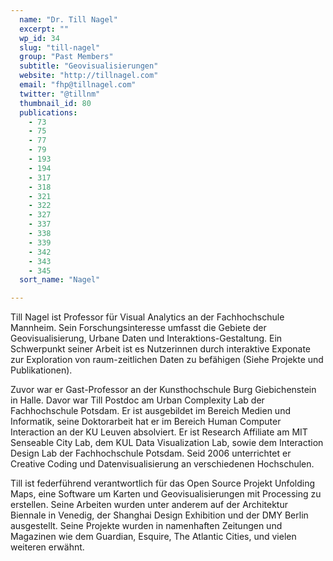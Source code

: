 ```yaml
---
  name: "Dr. Till Nagel"
  excerpt: ""
  wp_id: 34
  slug: "till-nagel"
  group: "Past Members"
  subtitle: "Geovisualisierungen"
  website: "http://tillnagel.com"
  email: "fhp@tillnagel.com"
  twitter: "@tillnm"
  thumbnail_id: 80
  publications: 
    - 73
    - 75
    - 77
    - 79
    - 193
    - 194
    - 317
    - 318
    - 321
    - 322
    - 327
    - 337
    - 338
    - 339
    - 342
    - 343
    - 345
  sort_name: "Nagel"

---
```

Till Nagel ist Professor für Visual Analytics an der Fachhochschule Mannheim. Sein Forschungsinteresse umfasst die Gebiete der Geovisualisierung, Urbane Daten und Interaktions-Gestaltung. Ein Schwerpunkt seiner Arbeit ist es Nutzerinnen durch interaktive Exponate zur Exploration von raum-zeitlichen Daten zu befähigen (Siehe Projekte und Publikationen).

Zuvor war er Gast-Professor an der Kunsthochschule Burg Giebichenstein in Halle. Davor war Till Postdoc am Urban Complexity Lab der Fachhochschule Potsdam. Er ist ausgebildet im Bereich Medien und Informatik, seine Doktorarbeit hat er im Bereich Human Computer Interaction an der KU Leuven absolviert. Er ist Research Affiliate am MIT Senseable City Lab, dem KUL Data Visualization Lab, sowie dem Interaction Design Lab der Fachhochschule Potsdam. Seid 2006 unterrichtet er Creative Coding und Datenvisualisierung an verschiedenen Hochschulen.

Till ist federführend verantwortlich für das Open Source Projekt Unfolding Maps, eine Software um Karten und Geovisualisierungen mit Processing zu erstellen. Seine Arbeiten wurden unter anderem auf der Architektur Biennale in Venedig, der Shanghai Design Exhibition und der DMY Berlin ausgestellt. Seine Projekte wurden in namenhaften Zeitungen und Magazinen wie dem Guardian, Esquire, The Atlantic Cities, und vielen weiteren erwähnt.